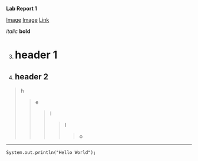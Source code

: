 

**Lab Report 1**

[Image](https://d23.com/app/uploads/2022/08/1180w-600h_080222_marvel-d23-expo_00.jpg)
[Image](http://url/a.png)
[Link](https://www.google.com/)


*italic* 
**bold**

3. # header 1
4. ## header 2



>h 
>>e 
>>>l 
>>>>l 
>>>>>o


*** 
```
System.out.println("Hello World");
```
